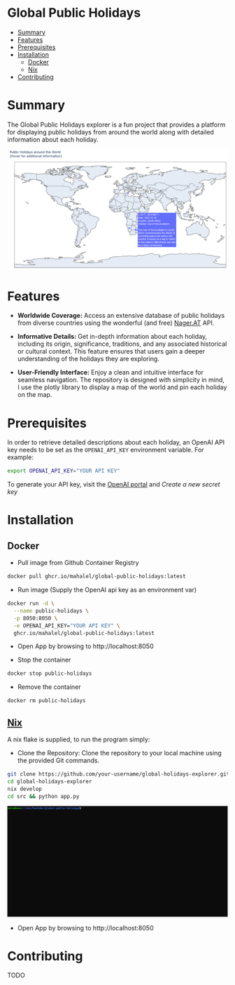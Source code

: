 # Global Public Holidays

- [Summary](#summary)
- [Features](#features)
- [Prerequisites](#prerequisites)
- [Installation](#installation)
  - [Docker](#docker)
  - [Nix](#nix)
- [Contributing](#contributing)


# Summary

The Global Public Holidays explorer is a fun project that provides a platform for displaying public holidays from around the world along with detailed information about each holiday.

![example](assets/public_holidays_example.png)



# Features

 - **Worldwide Coverage:** Access an extensive database of public holidays from diverse countries using the wonderful (and free) [Nager.AT](https://date.nager.at/) API.

 - **Informative Details:** Get in-depth information about each holiday, including its origin, significance, traditions, and any associated historical or cultural context. This feature ensures that users gain a deeper understanding of the holidays they are exploring.

 - **User-Friendly Interface:** Enjoy a clean and intuitive interface for seamless navigation. The repository is designed with simplicity in mind, I use the plotly library to display a map of the world and pin each holiday on the map.

# Prerequisites

In order to retrieve detailed descriptions about each holiday, an OpenAI API key needs to be set as the `OPENAI_API_KEY` environment variable.
For example:
```bash
export OPENAI_API_KEY="YOUR API KEY"
```

To generate your API key, visit the [OpenAI portal](https://platform.openai.com/api-keys) and _Create a new secret key_

# Installation



## Docker

- Pull image from Github Container Registry
```bash
docker pull ghcr.io/mahalel/global-public-holidays:latest
```

- Run image (Supply the OpenAI api key as an environment var)
```bash
docker run -d \
  --name public-holidays \
  -p 8050:8050 \
  -e OPENAI_API_KEY="YOUR API KEY" \
  ghcr.io/mahalel/global-public-holidays:latest
```

- Open App by browsing to http://localhost:8050

- Stop the container

```bash
docker stop public-holidays
```

- Remove the container

```bash
docker rm public-holidays
```

## [Nix](https://nix.dev/)

A nix flake is supplied, to run the program simply:

- Clone the Repository: Clone the repository to your local machine using the provided Git commands.

```bash
git clone https://github.com/your-username/global-holidays-explorer.git
cd global-holidays-explorer
nix develop
cd src && python app.py
```

![nix develop](./assets/nix_develop.gif)

- Open App by browsing to http://localhost:8050


# Contributing

TODO
